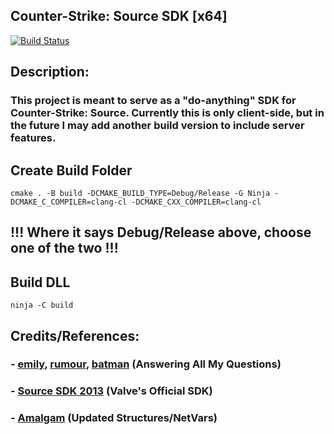 ## **Counter-Strike: Source SDK [x64]**

[![Build Status](https://github.com/nikmcphail/css-sdk/actions/workflows/cmake-single-platform.yml/badge.svg)](https://github.com/nikmcphail/css-sdk/actions/workflows/cmake-single-platform.yml)

## Description:
### This project is meant to serve as a "do-anything" SDK for Counter-Strike: Source. Currently this is only client-side, but in the future I may add another build version to include server features.

## **Create Build Folder**

```
cmake . -B build -DCMAKE_BUILD_TYPE=Debug/Release -G Ninja -DCMAKE_C_COMPILER=clang-cl -DCMAKE_CXX_COMPILER=clang-cl
```
## **!!! Where it says Debug/Release above, choose one of the two !!!**

## **Build DLL**

```
ninja -C build
```

## Credits/References:
### - [emily](https://github.com/emilyinure), [rumour](https://github.com/rumourA), [batman](https://github.com/bamtna) (Answering All My Questions)
### - [Source SDK 2013](https://github.com/ValveSoftware/source-sdk-2013) (Valve's Official SDK)
### - [Amalgam](https://github.com/rei-2/Amalgam) (Updated Structures/NetVars)
